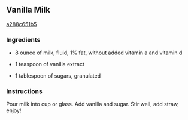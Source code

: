 ## Vanilla Milk

[a288c651b5](http://www.food.com/recipe/vanilla-milk-82226)

### Ingredients

 - 8 ounce of milk, fluid, 1% fat, without added vitamin a and vitamin d

 - 1 teaspoon of vanilla extract

 - 1 tablespoon of sugars, granulated

### Instructions

Pour milk into cup or glass. Add vanilla and sugar. Stir well, add straw, enjoy!